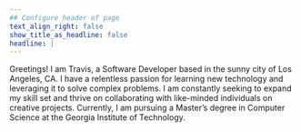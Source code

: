 ```yaml
---
## Configure header of page
text_align_right: false
show_title_as_headline: false
headline: |
---
```


<!-- this is a subheadline -->
Greetings! I am Travis, a Software Developer based in the sunny city of Los Angeles, CA. I have a relentless passion for learning new technology and leveraging it to solve complex problems. I am constantly seeking to expand my skill set and thrive on collaborating with like-minded individuals on creative projects. Currently, I am pursuing a Master’s degree in Computer Science at the Georgia Institute of Technology.